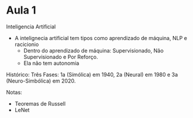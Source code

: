 # Aula 1
Inteligencia Artificial

* A intelignecia artificial tem tipos como aprendizado de máquina, NLP e racicionio
  * Dentro do aprendizado de máquina: Supervisionado, Não Supervisionado e Por Reforço.
  * Ela não tem autonomia

Histórico:
    Três Fases: 1a (Símólica) em 1940, 2a (Neural) em 1980 e 3a (Neuro-Simbólica) em 2020.

Notas:
* Teoremas de Russell
* LeNet
